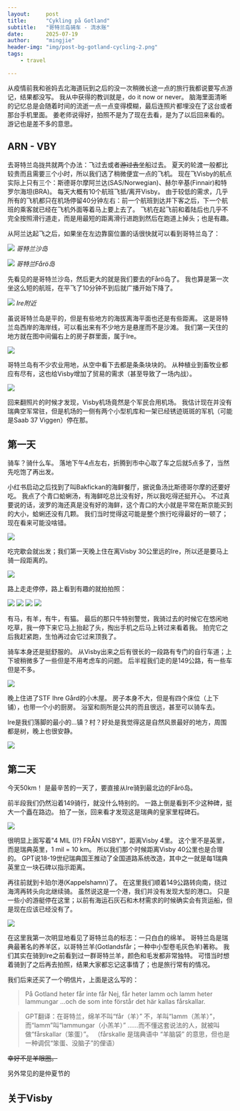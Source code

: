 ```yaml
---
layout:     post
title:      "Cykling på Gotland"
subtitle:   "哥特兰岛骑车 - 流水账"
date:       2025-07-19
author:     "mingjie"
header-img: "img/post-bg-gotland-cycling-2.png"
tags:
    - travel

---
```


从疫情前我和爸妈去北海道玩到之后的没一次稍微长途一点的旅行我都说要写点游记，结果都没写。
我从中获得的教训就是，do it now or never。
脑海里面清晰的记忆总是会随着时间的流逝一点一点变得模糊，最后连照片都埋没在了这台或者那台手机里面。
姜老师说得好，拍照不是为了现在去看，是为了以后回来看的。
游记也是差不多的意思。

## ARN - VBY

去哥特兰岛拢共就两个办法：飞过去或者~~游过去~~坐船过去。
夏天的轮渡一般都比较贵而且需要三个小时，所以我们选了稍微便宜一点的飞机。
现在飞Visby的航点实际上只有三个：斯德哥尔摩阿兰达(SAS/Norwegian)、赫尔辛基(Finnair)和特罗尔海坦(BRA)。
每天大概有10个航班飞抵/离开Visby。
由于较低的需求，几乎所有的飞机都只在机场停留40分钟左右：前一个航班到达并下客之后，下一个航班的乘客就已经在飞机外面等着马上要上去了。
飞机在起飞前和着陆后也几乎不完全按照滑行道走，而是用最短的距离滑行进跑到然后在跑道上掉头；也是有趣。

从阿兰达起飞之后，如果坐在左边靠窗位置的话很快就可以看到哥特兰岛了：

![](/img/in-post/post-gotland-cycling-2/gotland-sand.jpg)
*哥特兰沙岛*

![](/img/in-post/post-gotland-cycling-2/gotland-Faro.jpg)
*哥特兰Fårö岛*

先看见的是哥特兰沙岛，然后更大的就是我们要去的Fårö岛了。
我也算是第一次坐这么短的航班，在平飞了10分钟不到后就广播开始下降了。

![](/img/in-post/post-gotland-cycling-2/gotland-Ire.jpg)
*Ire附近*

虽说哥特兰岛是平的，但是有些地方的海拔离海平面也还是有些距离。
这是哥特兰岛西岸的海岸线，可以看出来有不少地方是悬崖而不是沙滩。
我们第一天住的地方就在图中间偏右上的房子群里面，属于Ire。

![](/img/in-post/post-gotland-cycling-2/gotland-land.jpg)

哥特兰岛有不少农业用地，从空中看下去都是条条块块的。
从种植业到畜牧业都应有尽有，这也给Visby增加了贸易的需求（甚至导致了一场内战）。

![](/img/in-post/post-gotland-cycling-2/vby-airforce.jpg)

回来翻照片的时候才发现，Visby机场竟然是个军民合用机场。
我估计现在并没有瑞典空军常驻，但是机场的一侧有两个小型机库和一架已经锈迹斑斑的军机（可能是Saab 37 Viggen）停在那。

## 第一天

骑车？骑什么车。
落地下午4点左右，折腾到市中心取了车之后就5点多了，当然先吃饱了再出发。

小红书启动之后找到了叫Bakfickan的海鲜餐厅，据说鱼汤比斯德哥尔摩的还要好吃。
我点了个青口蛤蜊汤，有海鲜吃总比没有好，所以我吃得还挺开心。
不过真要说的话，波罗的海还真是没有好的海鲜，这个青口的大小就是平常在斯京能买到的大小，蛤蜊还没有几颗。
我们当时觉得这可能是整个旅行吃得最好的一顿了；现在看来可能没啥错。

![](/img/in-post/post-gotland-cycling-2/day1-dinner.jpg)

吃完歇会就出发；我们第一天晚上住在离Visby 30公里远的Ire，所以还是要马上骑一段距离的。

![](/img/in-post/post-gotland-cycling-2/day1-road1.jpg)

路上走走停停，路上看到有趣的就拍拍照：

![](/img/in-post/post-gotland-cycling-2/day1-road2.jpg)
![](/img/in-post/post-gotland-cycling-2/day1-road3.jpg)
![](/img/in-post/post-gotland-cycling-2/day1-road4.jpg)
![](/img/in-post/post-gotland-cycling-2/day1-road5.jpg)

有马，有羊，有牛，有猫。
最后的那只牛特别警觉，我骑过去的时候它在悠闲地吃草，我一停下来它马上抬起了头，掏出手机之后马上转过来看着我。
拍完它之后我赶紧跑，生怕再过会它过来顶我了。

骑车本身还是挺舒服的。
从Visby出来之后有很长的一段路有专门的自行车道；上下坡稍微多了一些但是不用考虑车的问题。
后半程我们走的是149公路，有一些车但是不多。

![](/img/in-post/post-gotland-cycling-2/day1-summary.png)

晚上住进了STF Ihre Gård的小木屋。
房子本身不大，但是有四个床位（上下铺），也带一个小的厨房。
浴室和厕所是公共的而且很远，甚至可以骑车去。

Ire是我们落脚的最小的...镇？村？好处是我觉得这是自然风景最好的地方，周围都是树，晚上也很安静。

![](/img/in-post/post-gotland-cycling-2/day1-hostel.png)

## 第二天

今天50km！
是最辛苦的一天了，要直接从Ire骑到最北边的Fårö岛。

前半段我们仍然沿着149骑行，就没什么特别的。
一路上倒是看到不少这种碑，挺大一个矗在路边。
拍了一张，回来看才发现这是瑞典的皇家里程碑石。

![](/img/in-post/post-gotland-cycling-2/day2-milestone.JPG)

很明显上面写着"4 MIL (I?) FRÅN VISBY"，距离Visby 4里。
这个里不是英里，而是瑞典英里，1 mil = 10 km。
所以我们那个时候距离Visby 40公里也是合理的。
GPT说18-19世纪瑞典国王推动了全国道路系统改造，其中之一就是每1瑞典英里立一块石碑以指示距离。

再往前就到卡珀尔港(Kappelshamn)了。
在这里我们顺着149公路转向南，绕过海湾再转头向北继续骑。
虽然说这是一个港，我们并没有发现大型的港口。
只是一些小的游艇停在这里；以前有海运石灰石和木材需求的时候确实会有货运船，但是现在应该已经没有了。

![](/img/in-post/post-gotland-cycling-2/day2-road1.jpg)

在这里我第一次明显地看见了哥特兰岛的标志：一只白白的绵羊。
哥特兰岛是瑞典最著名的养羊区，以哥特兰羊(Gotlandsfår；一种中小型卷毛灰色羊)著称。
我们其实在骑到Ire之前看到过一群哥特兰羊，颜色和毛发都非常独特。
可惜当时想着骑到了之后再去拍照，结果大家都忘记这事情了；也是旅行常有的情况。

我们后来还买了一个明信片，上面是这么写的：

> På Gotland heter får inte får
Nej, får heter lamm och lamm heter lammungar
…och de som inte förstår det här kallas fårskallar.

> GPT翻译：在哥特兰，绵羊不叫“får（羊）”
不，羊叫“lamm（羔羊）”，而“lamm”叫“lammungar（小羔羊）”
……而不懂这套说法的人，就被叫做“fårskallar（笨蛋）”。
（fårskalle 是瑞典语中 “羊脑袋” 的意思，但也是一种调侃“笨蛋、没脑子”的俚语）

~~幸好不是羊眼圈。~~

另外常见的是仲夏节的

## 关于Visby

